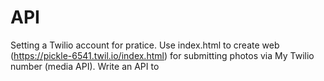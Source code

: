 # API
Setting a Twilio account for pratice.
Use index.html to create web (https://pickle-6541.twil.io/index.html) for submitting photos via My Twilio number (media API).
Write an API to 
